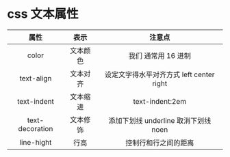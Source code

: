 # css 文本属性

|      属性       |   表示   |                  注意点                  |
| :-------------: | :------: | :--------------------------------------: |
|      color      | 文本颜色 |           我们 通常用 16 进制            |
|   text-align    | 文本对齐 | 设定文字得水平对齐方式 left center right |
|   text-indent   | 文本缩进 |             text-indent:2em              |
| text-decoration | 文本修饰 |   添加下划线 underline 取消下划线 noen   |
|   line-hight    |   行高   |           控制行和行之间的距离           |
